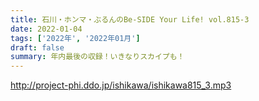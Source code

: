 ```yaml
---
title: 石川・ホンマ・ぶるんのBe-SIDE Your Life! vol.815-3
date: 2022-01-04
tags: ['2022年', '2022年01月']
draft: false
summary: 年内最後の収録！いきなりスカイプも！
---
```


http://project-phi.ddo.jp/ishikawa/ishikawa815_3.mp3
